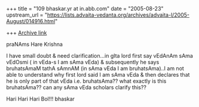 +++
title = "109 bhaskar.yr at in.abb.com"
date = "2005-08-23"
upstream_url = "https://lists.advaita-vedanta.org/archives/advaita-l/2005-August/014916.html"

+++
[Archive link](https://lists.advaita-vedanta.org/archives/advaita-l/2005-August/014916.html)


praNAms
Hare Krishna

I have small doubt & need clarification...in gIta lord first say vEdAnAm
sAma
vEdOsmi ( in vEda-s I am sAma vEda) & subsequently he says bruhatsAmaM
tathA sAmnAM (in sAma vEda I am bruhatsAma)..I am not able to understand
why
first lord said I am sAma vEda & then declares that  he is only part of
that
vEda i.e. bruhatsAma??  what exactly is this bruhatsAma??  can any sAma
vEda
scholars clarify this??

Hari Hari Hari Bol!!!
bhaskar



